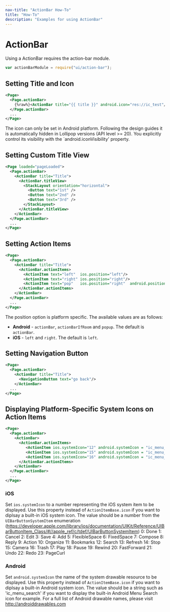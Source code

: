 ```yaml
---
nav-title: "ActionBar How-To"
title: "How-To"
description: "Examples for using ActionBar"
---
```

# ActionBar
Using a ActionBar requires the action-bar module.
``` JavaScript
var actionBarModule = require("ui/action-bar");
```

## Setting Title and Icon
```XML
<Page>
  <Page.actionBar>
    {%raw%}<ActionBar title="{{ title }}" android.icon="res://ic_test"/>{%endraw%}
  </Page.actionBar>
  ...
</Page>
```
The icon can only be set in Android platform. Following the design guides it is automatically hidden in Lollipop versions (API level >= 20). You explicitly control its visibility with the `android.iconVisibility' property.


## Setting Custom Title View 
```XML
<Page loaded="pageLoaded">
  <Page.actionBar>
    <ActionBar title="Title">
      <ActionBar.titleView>
        <StackLayout orientation="horizontal">
          <Button text="1st" />
          <Button text="2nd" />
          <Button text="3rd" />
        </StackLayout>
      </ActionBar.titleView>
    </ActionBar>
  </Page.actionBar>
  ...
</Page>
```

## Setting Action Items
```XML
<Page>
  <Page.actionBar>
    <ActionBar title="Title">
      <ActionBar.actionItems>
        <ActionItem text="left"  ios.position="left"/>
        <ActionItem text="right" ios.position="right"/>
        <ActionItem text="pop"   ios.position="right"  android.position="popup"/>
      </ActionBar.actionItems>
    </ActionBar>
  </Page.actionBar>
  ...
</Page>
```

The position option is platform specific. The available values are as follows:
* **Android** - `actionBar`, `actionBarIfRoom` and `popup`. The default is `actionBar`.
* **iOS** - `left` and `right`. The default is `left`.

## Setting Navigation Button
```XML
<Page>
  <Page.actionBar>
    <ActionBar title="Title">
      <NavigationButton text="go back"/>
    </ActionBar>
  ...
</Page>
```

## Displaying Platform-Specific System Icons on Action Items
```XML
<Page>
  <Page.actionBar>
    <ActionBar>
      <ActionBar.actionItems>
         <ActionItem ios.systemIcon="12" android.systemIcon = "ic_menu_search" />
         <ActionItem ios.systemIcon="15" android.systemIcon = "ic_menu_camera" />
         <ActionItem ios.systemIcon="16" android.systemIcon = "ic_menu_delete" />
      </ActionBar.actionItems>
    </ActionBar>
  </Page.actionBar>
  ...
</Page>
```

### iOS
Set `ios.systemIcon` to a number representing the iOS system item to be displayed.
Use this property instead of `ActionItemBase.icon` if you want to diplsay a built-in iOS system icon.
The value should be a number from the `UIBarButtonSystemItem` enumeration
(https://developer.apple.com/library/ios/documentation/UIKit/Reference/UIBarButtonItem_Class/#//apple_ref/c/tdef/UIBarButtonSystemItem)
0: Done
1: Cancel
2: Edit
3: Save
4: Add
5: FlexibleSpace
6: FixedSpace
7: Compose
8: Reply
9: Action
10: Organize
11: Bookmarks
12: Search
13: Refresh
14: Stop
15: Camera
16: Trash
17: Play
18: Pause
19: Rewind
20: FastForward
21: Undo
22: Redo
23: PageCurl

### Android
Set `android.systemIcon` the name of the system drawable resource to be displayed.
Use this property instead of `ActionItemBase.icon` if you want to diplsay a built-in Android system icon.
The value should be a string such as 'ic_menu_search' if you want to display the built-in Android Menu Search icon for example.
For a full list of Android drawable names, please visit http://androiddrawables.com

